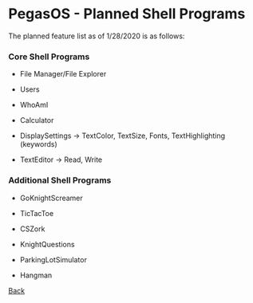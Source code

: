 # PegasOS - Planned Shell Programs

The planned feature list as of 1/28/2020 is as follows:

### Core Shell Programs
  
  * File Manager/File Explorer
  
  * Users
      
  * WhoAmI
  
  * Calculator
  
  * DisplaySettings
 -> TextColor, TextSize, Fonts, TextHighlighting (keywords)
  
  * TextEditor
 -> Read, Write

### Additional Shell Programs

  * GoKnightScreamer
  
  * TicTacToe
  
  * CSZork
  
  * KnightQuestions
  
  * ParkingLotSimulator
  
  * Hangman

[Back](../README.md)